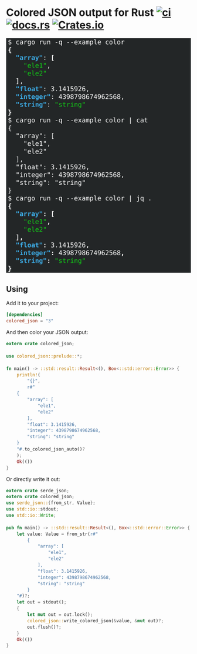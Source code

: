 # Colored JSON output for Rust [![ci](https://github.com/ctron/colored_json/actions/workflows/ci.yaml/badge.svg)](https://github.com/ctron/colored_json) [![docs.rs](https://img.shields.io/docsrs/colored_json)](https://docs.rs/colored_json/latest/colored_json/) [![Crates.io](https://img.shields.io/crates/v/colored_json.svg)](https://crates.io/crates/colored_json)

![Screenshot](Screenshot.png)

## Using

Add it to your project:

~~~toml
[dependencies]
colored_json = "3"
~~~

And then color your JSON output:

~~~rust
extern crate colored_json;

use colored_json::prelude::*;

fn main() -> ::std::result::Result<(), Box<::std::error::Error>> {
    println!(
        "{}",
        r#"
    {
        "array": [
            "ele1",
            "ele2"
        ],
        "float": 3.1415926,
        "integer": 4398798674962568,
        "string": "string"
    }
    "#.to_colored_json_auto()?
    );
    Ok(())
}
~~~

Or directly write it out:

~~~rust
extern crate serde_json;
extern crate colored_json;
use serde_json::{from_str, Value};
use std::io::stdout;
use std::io::Write;

pub fn main() -> ::std::result::Result<(), Box<::std::error::Error>> {
    let value: Value = from_str(r#"
        {
            "array": [
                "ele1",
                "ele2"
            ],
            "float": 3.1415926,
            "integer": 4398798674962568,
            "string": "string"
        }
    "#)?;
    let out = stdout();
    {
        let mut out = out.lock();
        colored_json::write_colored_json(&value, &mut out)?;
        out.flush()?;
    }
    Ok(())
}
~~~

